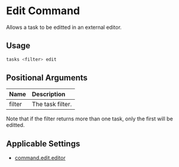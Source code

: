 # Edit Command

Allows a task to be editted in an external editor.

## Usage

```bash
tasks <filter> edit
```

## Positional Arguments

|Name  |Description     |
|:-----|:---------------|
|filter|The task filter.|

Note that if the filter returns more than one task, only the first will be editted.

## Applicable Settings

* [command.edit.editor](settings.md#commandediteditor)
